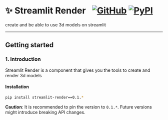 ✨ Streamlit Render &nbsp; [![GitHub][github_badge]][github_link] [![PyPI][pypi_badge]][pypi_link]
=====================

create and be able to use 3d models on streamlit

---
[github_badge]: https://badgen.net/badge/icon/GitHub?icon=github&color=black&label
[github_link]: https://github.com/baolongdev/streamlit_render

[pypi_badge]: https://badgen.net/pypi/v/streamlit-render?icon=pypi&color=black&label
[pypi_link]: https://pypi.org/project/streamlit-render


Getting started
---------------

### 1. Introduction
Streamlit Render is a component that gives you the tools to create and render 3d models

#### Installation
```sh
pip install streamlit-render==0.1.*
```
**Caution**: It is recommended to pin the version to `0.1.*`. Future versions might introduce breaking API changes.